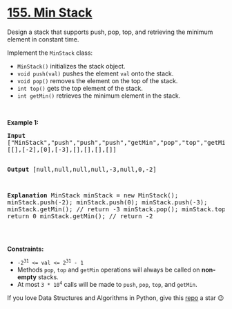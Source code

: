# [155. Min Stack][title]

<p>Design a stack that supports push, pop, top, and retrieving the minimum element in constant time.</p>
<p>Implement the <code>MinStack</code> class:</p>
<ul>
<li><code>MinStack()</code> initializes the stack object.</li>
<li><code>void push(val)</code> pushes the element <code>val</code> onto the stack.</li>
<li><code>void pop()</code> removes the element on the top of the stack.</li>
<li><code>int top()</code> gets the top element of the stack.</li>
<li><code>int getMin()</code> retrieves the minimum element in the stack.</li>
</ul>
<p> </p>
<p><strong>Example 1:</strong></p>
<pre><strong>Input</strong>
["MinStack","push","push","push","getMin","pop","top","getMin"]
[[],[-2],[0],[-3],[],[],[],[]]

<strong>Output</strong>
[null,null,null,null,-3,null,0,-2]

<strong>Explanation</strong>
MinStack minStack = new MinStack();
minStack.push(-2);
minStack.push(0);
minStack.push(-3);
minStack.getMin(); // return -3
minStack.pop();
minStack.top();    // return 0
minStack.getMin(); // return -2
</pre>
<p> </p>
<p><strong>Constraints:</strong></p>
<ul>
<li><code>-2<sup>31</sup> &lt;= val &lt;= 2<sup>31</sup> - 1</code></li>
<li>Methods <code>pop</code>, <code>top</code> and <code>getMin</code> operations will always be called on <strong>non-empty</strong> stacks.</li>
<li>At most <code>3 * 10<sup>4</sup></code> calls will be made to <code>push</code>, <code>pop</code>, <code>top</code>, and <code>getMin</code>.</li>
</ul>


If you love Data Structures and Algorithms in Python, give this [repo][me] a star :wink:

[title]: https://leetcode.com/problems/min-stack
[me]: https://github.com/bumblebee211196/awesome-python-leetcode
